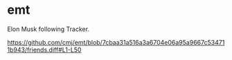 # emt
Elon Musk following Tracker.

https://github.com/cmj/emt/blob/7cbaa31a516a3a6704e06a95a9667c534711b943/friends.diff#L1-L50
